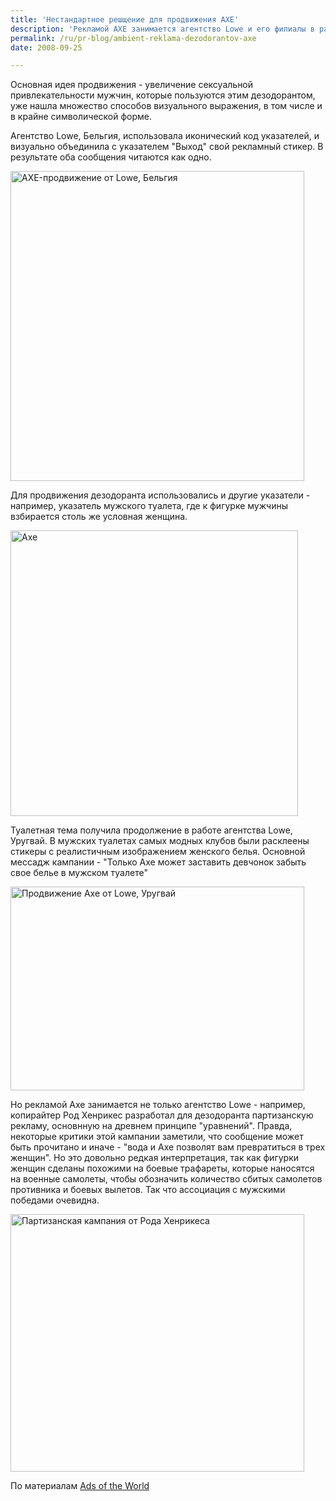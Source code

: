 ```yaml
---
title: 'Нестандартное решщение для продвижения AXE'
description: 'Рекламой AXE занимается агентство Lowe и его филиалы в разных странах. Основная идея продвижения - увеличение сексуальной привлекательности мужчин, которые пользуются этим дезодорантом, уже нашла множество способов визуального выражения, в том числе и в крайне символической форме.'
permalink: /ru/pr-blog/ambient-reklama-dezodorantov-axe
date: 2008-09-25

---
```


Основная идея продвижения - увеличение сексуальной привлекательности мужчин, которые пользуются этим дезодорантом, уже нашла множество способов визуального выражения, в том числе и в крайне символической форме.

Агентство Lowe, Бельгия, использовала иконический код указателей, и визуально объединила с указателем "Выход" свой рекламный стикер. В результате оба сообщения читаются как одно.

<img src="{{ site.assets }}/upload/axe.jpg" alt="AXE-продвижение от Lowe, Бельгия" title="AXE-продвижение от Lowe, Бельгия"  class="post__img" width="470" height="496">

Для продвижения дезодоранта использовались и другие указатели - например, указатель мужского туалета, где к фигурке мужчины взбирается столь же условная женщина.

<img src="{{ site.assets }}/upload/axe_great_ads_1.jpg" alt="Axe" title="Axe"  class="post__img" width="460" height="457">

Туалетная тема получила продолжение в работе агентства Lowe, Уругвай.  В мужских  туалетах самых модных клубов были расклеены стикеры с реалистичным изображением женского белья. Основной мессадж кампании - "Только Axe может заставить девчонок забыть свое белье в мужском туалете"

<a href="http://adsoftheworld.com/media/ambient/axe_lingerie_stickers?size=_original"><img src="{{ site.assets }}/upload/lenceria.jpg" alt="Продвижение Axe от Lowe, Уругвай" title="Продвижение Axe от Lowe, Уругвай"  class="post__img" width="470" height="326"></a>

Но рекламой Axe занимается не только агентство Lowe - например, копирайтер Род Хенрикес разработал для дезодоранта партизанскую рекламу, основнную на древнем принципе "уравнений". Правда, некоторые критики этой кампании заметили, что сообщение может быть прочитано и иначе - "вода и Axe позволят вам превратиться в трех женщин". Но это довольно редкая интерпретация, так как фигурки женщин сделаны похожими на боевые трафареты, которые наносятся на военные самолеты, чтобы обозначить количество сбитых самолетов противника и боевых вылетов. Так что ассоциация с мужскими победами очевидна.

<a href="http://adsoftheworld.com/media/ambient/axe_shower_gel_stickers?size=_original"><img src="{{ site.assets }}/upload/1203370241.jpg" alt="Партизанская кампания от Рода Хенрикеса" title="Партизанская кампания от Рода Хенрикеса"  class="post__img" width="470" height="412"></a>

По материалам <a href="http://adsoftheworld.com">Ads of the World </a>

